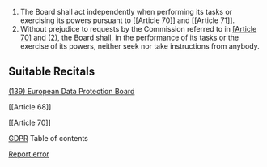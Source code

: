 
1. The Board shall act independently when performing its tasks or exercising its powers pursuant to [[Article 70]] and [[Article 71]].
2. Without prejudice to requests by the Commission referred to in [[Article 70]](1) and (2), the Board shall, in the performance of its tasks or the exercise of its powers, neither seek nor take instructions from anybody.



## Suitable Recitals



[(139) European Data Protection Board](https://gdpr-info.eu/recitals/no-139/)




[[Article 68]]


[[Article 70]]



[GDPR](https://gdpr-info.eu)
Table of contents


[Report error](https://gdpr-info.eu/gf/?TB_iframe=true&height=306 "Your message")

